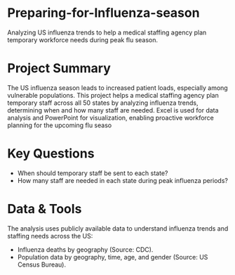 # Preparing-for-Influenza-season
Analyzing US influenza trends to help a medical staffing agency plan temporary workforce needs during peak flu season.
# Project Summary
The US influenza season leads to increased patient loads, especially among vulnerable populations. This project helps a medical staffing agency plan temporary staff across all 50 states by analyzing influenza trends, determining when and how many staff are needed. Excel is used for data analysis and PowerPoint for visualization, enabling proactive workforce planning for the upcoming flu seaso
# Key Questions
- When should temporary staff be sent to each state?
- How many staff are needed in each state during peak influenza periods?
# Data & Tools
The analysis uses publicly available data to understand influenza trends and staffing needs across the US: 

- Influenza deaths by geography (Source: CDC).
- Population data by geography, time, age, and gender (Source: US Census Bureau).
